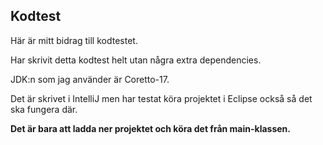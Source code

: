 ## Kodtest 
Här är mitt bidrag till kodtestet.

Har skrivit detta kodtest helt utan några extra dependencies. 

JDK:n som jag använder är Coretto-17.

Det är skrivet i IntelliJ men har testat köra projektet i Eclipse också så det ska fungera där.

**Det är bara att ladda ner projektet och köra det från main-klassen.**


